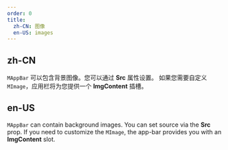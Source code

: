 ```yaml
---
order: 0
title:
  zh-CN: 图像
  en-US: images 
---
```


## zh-CN

`MAppBar` 可以包含背景图像。您可以通过 **Src** 属性设置。 如果您需要自定义 `MImage`，应用栏将为您提供一个 **ImgContent** 插槽。

## en-US

`MAppBar` can contain background images. You can set source via the **Src** prop. If you need to customize the `MImage`, the app-bar provides you with an **ImgContent** slot.
